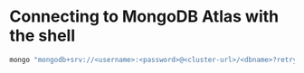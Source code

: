 
# Connecting to MongoDB Atlas with the shell

```bash
mongo "mongodb+srv://<username>:<password>@<cluster-url>/<dbname>?retryWrites=true&w=majority"
```
